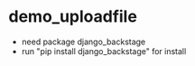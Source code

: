 # demo_uploadfile


* need package django_backstage
* run "pip install django_backstage" for install

